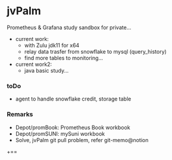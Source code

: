 # jvPalm
Prometheus & Grafana study sandbox for private...
- current work: 
  - with Zulu jdk11 for x64
  - relay data trasfer from  snowflake to mysql (query_history)
  - find more tables to monitoring...
- current work2:
  - java basic study...

### toDo
- agent to handle snowflake credit, storage table

### Remarks
- Depot/promBook: Prometheus Book workbook
- Depot/promSUNI: mySuni workbook 
- Solve, jvPalm git pull problem, refer git-memo@notion

+==
